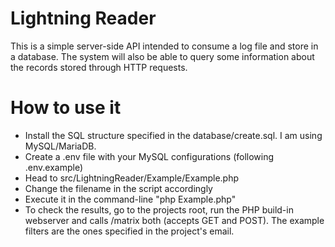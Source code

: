 # Lightning Reader

This is a simple server-side API intended to consume a log file and store in a database. The system will also be able to query some information about the records stored through HTTP requests.

# How to use it
- Install the SQL structure specified in the database/create.sql. I am using MySQL/MariaDB.
- Create a .env file with your MySQL configurations (following .env.example)
- Head to src/LightningReader/Example/Example.php
- Change the filename in the script accordingly
- Execute it in the command-line "php Example.php"
- To check the results, go to the projects root, run the PHP build-in webserver and calls /matrix both (accepts GET and POST). The example filters are the ones specified in the project's email.

